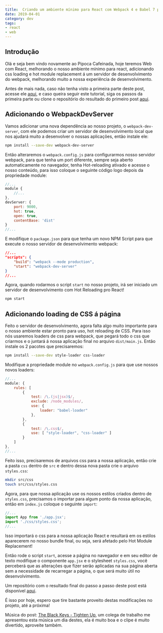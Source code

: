 ```yaml
---
title:  Criando um ambiente mínimo para React com Webpack 4 e Babel 7 parte II
date: 2019-04-01
category: dev
tags:
- react
- web
---
```


## Introdução

Olá e seja bem vindo novamente ao Pipoca Cafeinada, hoje teremos Web com React, melhorando o nosso ambiente mínimo para react, adicionando css loading e hot module replacement á um servidor de desenvolvimento do webpack, melhorando muito a nossa experiência de desenvolvimento.

Antes de mais nada, caso não tenha visto a primeira parte deste post, acesse ele [aqui][primeira-parte-post], e caso queira seguir este tutorial, siga os passos da primeira parte ou clone o repositório do resultado do primeiro post [aqui][link-repositorio-1].

## Adicionando o WebpackDevServer
Vamos adicionar uma nova dependência ao nosso projeto, o `webpack-dev-server`, com ele podemos criar um servidor de desenvolvimento local que nos ajudará muito a desenvolver o nossas aplicações, então instale ele:
``` bash
npm install --save-dev webpack-dev-server
```

Então alteraremos o `webpack.config.js` para configurarmos nosso servidor webpack, para que tenha um port diferente, sempre seja aberto automaticamente no navegador, tenha Hot-reloading ativado e acesse o nosso conteúdo, para isso coloque o seguinte código logo depois da propriedade module:
``` javascript
//...
module {
    //...
},
devServer: {
    port: 9000,
    hot: true,
    open: true,
    contentBase: 'dist'
}
//...
```

E modifique o `package.json` para que tenha um novo NPM Script para que execute o nosso servidor de desenvolvimento webpack:
``` json
//...
"scripts": {
    "build": "webpack --mode production",
    "start": "webpack-dev-server"
}
//...
```

Agora, quando rodarmos o script `start` no nosso projeto, irá ser iniciado um servidor de desenvolvimento com Hot Reloading pro React!
``` bash
npm start
```


## Adicionando loading de CSS á página
Feito o servidor de desenvolvimento, agora falta algo muito importante para o nosso ambiente estar pronto para uso, hot reloading de CSS. Para isso nós usaremos loaders de css para webpack, que pegará todo o css que criarmos e o juntará á nossa aplicação final no arquivo `dist/main.js`. Então instale os 2 pacotes que precisaremos:
``` bash
npm install --save-dev style-loader css-loader
```

Modifique a propriedade module no `webpack.config.js` para que use nossos novos loaders:
``` javascript
//...
module: {
    rules: [
        {
            test: /\.(js|jsx)$/,
            exclude: /node_modules/,
            use: {
                loader: "babel-loader"
            },
        },
        {
            test: /\.css$/,
            use: [ "style-loader", "css-loader" ]
        }
    ]
},
//...
```

Feito isso, precisaremos de arquivos css para a nossa aplicação, então crie a pasta `css` dentro de `src` e dentro dessa nova pasta crie o arquivo `styles.css`:
``` bash
mkdir src/css
touch src/css/styles.css
```

Agora, para que nossa aplicação use os nossos estilos criados dentro de `styles.css`, precisamos o importar para algum ponto da nossa aplicação, então em `index.js` coloque o seguinte `import`:
``` javascript
//...
import App from './app.jsx';
import './css/styles.css';
//...
```

Isso importará o css para a nossa aplicação React e resultará em os estilos aparecerem no nosso bundle final, ou seja, será afetado pelo Hot Module Replacement!

Então rode o script `start`, acesse a página no navegador e em seu editor de texto modifique o componente `app.jsx` e o stylesheet `styles.css`, você perceberá que as alterações que fizer serão aplicadas na sua página aberta sem a necessidade de recarregar a página, o que será muito útil no desenvolvimento.

Um repositório com o resultado final do passo a passo deste post está disponível [aqui][link-repositorio-2].

É isso por hoje, espero que tire bastante proveito destas modificações no projeto, até a próxima!

Música do post: [The Black Keys - Tighten Up][musica-do-post], um colega de trabalho me apresentou esta música um dia destes, ela é muito boa e o clipe é muito divertido, aproveite também.

[link-repositorio-1]: https://github.com/jonathan-santos/react-ambiente-minimo/tree/1.0.1
[link-repositorio-2]: https://github.com/jonathan-santos/react-ambiente-minimo/tree/2.0.0
[musica-do-post]: https://youtu.be/mpaPBCBjSVc
[primeira-parte-post]: /2019/03/11/criando-um-ambiente-minimo-para-react.html